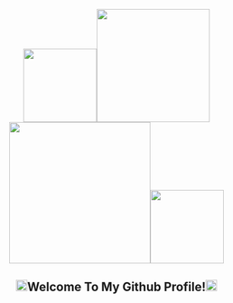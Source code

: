 <p align="center">
  <img src="https://media.giphy.com/media/2xDzcNcRm0BeXPEVDI/giphy.gif" height=130><img src="https://media.giphy.com/media/jkMBQIPMJg71i6wCTK/giphy.gif" width="200"/>
<img src="https://media.giphy.com/media/j6ZhcAyUctYrj2ueBi/giphy.gif" height=250><img src="https://media.giphy.com/media/fsnTLgZFfWgHmxqQTk/giphy.gif" height=130>
</p>
<h2 align="center"><img src="https://media.giphy.com/media/H7AmqyARFEc7S1Smtl/giphy.gif" height="20px">Welcome To My Github Profile!<img src="https://media.giphy.com/media/H7AmqyARFEc7S1Smtl/giphy.gif" height="20px"></h2>
<!--
### Hi there 👋
- 🔭 I’m currently working on JavaScript Projects
- 🌱 I’m currently learning JavaScript
- 👯 I’m looking to collaborate on web development projects
- 🤔 I’m looking for help with 
- 💬 Ask me about my job
- 📫 How to reach me: brianmelaradev@gmail.com
- 😄 Pronouns: He/Him/His
- ⚡ Fun fact: I love runescape
-->
<!--
**BrianMelaraDev/BrianMelaraDev** is a ✨ _special_ ✨ repository because its `README.md` (this file) appears on your GitHub profile.

Here are some ideas to get you started:

- 🔭 I’m currently working on ...
- 🌱 I’m currently learning ...
- 👯 I’m looking to collaborate on ...
- 🤔 I’m looking for help with ...
- 💬 Ask me about ...
- 📫 How to reach me: ...
- 😄 Pronouns: ...
- ⚡ Fun fact: ...
-->
